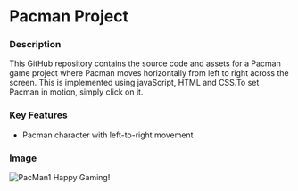 # Pacman Project

### Description
This GitHub repository contains the source code and assets for a Pacman game project where Pacman moves horizontally from left to right across the screen. This  is implemented using javaScript, HTML and CSS.To set Pacman in motion, simply click on it.

### Key Features
- Pacman character with left-to-right movement

### Image
![PacMan1](https://github.com/bhavyac18/pacman/assets/53191128/9adfcf06-9f7e-4175-82db-e02efe4ad169|width=20px)
Happy Gaming!
